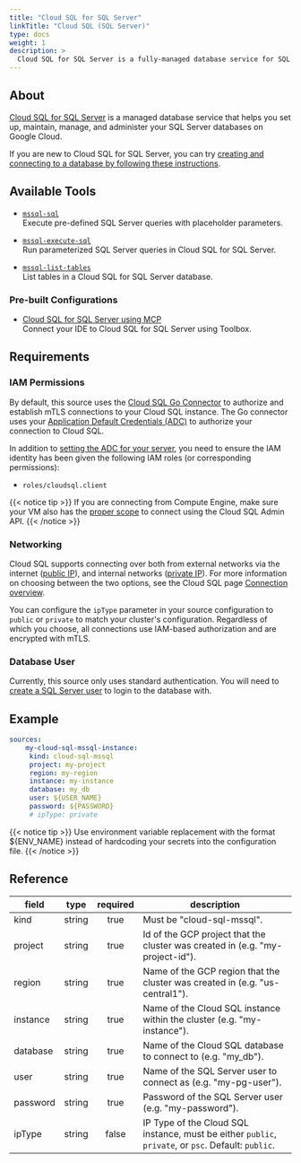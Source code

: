 ```yaml
---
title: "Cloud SQL for SQL Server"
linkTitle: "Cloud SQL (SQL Server)"
type: docs
weight: 1
description: >
  Cloud SQL for SQL Server is a fully-managed database service for SQL Server.
---
```


## About

[Cloud SQL for SQL Server][csql-mssql-docs] is a managed database service that
helps you set up, maintain, manage, and administer your SQL Server databases on
Google Cloud.

If you are new to Cloud SQL for SQL Server, you can try [creating and connecting
to a database by following these instructions][csql-mssql-connect].

[csql-mssql-docs]: https://cloud.google.com/sql/docs/sqlserver
[csql-mssql-connect]: https://cloud.google.com/sql/docs/sqlserver/connect-overview

## Available Tools

- [`mssql-sql`](../tools/mssql/mssql-sql.md)  
  Execute pre-defined SQL Server queries with placeholder parameters.

- [`mssql-execute-sql`](../tools/mssql/mssql-execute-sql.md)  
  Run parameterized SQL Server queries in Cloud SQL for SQL Server.

- [`mssql-list-tables`](../tools/mssql/mssql-list-tables.md)  
  List tables in a Cloud SQL for SQL Server database.

### Pre-built Configurations

- [Cloud SQL for SQL Server using MCP](https://googleapis.github.io/genai-toolbox/how-to/connect-ide/cloud_sql_mssql_mcp/)  
Connect your IDE to Cloud SQL for SQL Server using Toolbox.

## Requirements

### IAM Permissions

By default, this source uses the [Cloud SQL Go Connector][csql-go-conn] to
authorize and establish mTLS connections to your Cloud SQL instance. The Go
connector uses your [Application Default Credentials (ADC)][adc] to authorize
your connection to Cloud SQL.

In addition to [setting the ADC for your server][set-adc], you need to ensure
the IAM identity has been given the following IAM roles (or corresponding
permissions):

- `roles/cloudsql.client`

{{< notice tip >}}
If you are connecting from Compute Engine, make sure your VM
also has the [proper
scope](https://cloud.google.com/compute/docs/access/service-accounts#accesscopesiam)
to connect using the Cloud SQL Admin API.
{{< /notice >}}

[csql-go-conn]: https://github.com/GoogleCloudPlatform/cloud-sql-go-connector
[adc]: https://cloud.google.com/docs/authentication#adc
[set-adc]: https://cloud.google.com/docs/authentication/provide-credentials-adc

### Networking

Cloud SQL supports connecting over both from external networks via the internet
([public IP][public-ip]), and internal networks ([private IP][private-ip]).
For more information on choosing between the two options, see the Cloud SQL page
[Connection overview][conn-overview].

You can configure the `ipType` parameter in your source configuration to
`public` or `private` to match your cluster's configuration. Regardless of which
you choose, all connections use IAM-based authorization and are encrypted with
mTLS.

[private-ip]: https://cloud.google.com/sql/docs/sqlserver/configure-private-ip
[public-ip]: https://cloud.google.com/sql/docs/sqlserver/configure-ip
[conn-overview]: https://cloud.google.com/sql/docs/sqlserver/connect-overview

### Database User

Currently, this source only uses standard authentication. You will need to
[create a SQL Server user][cloud-sql-users] to login to the database with.

[cloud-sql-users]: https://cloud.google.com/sql/docs/sqlserver/create-manage-users

## Example

```yaml
sources:
    my-cloud-sql-mssql-instance:
     kind: cloud-sql-mssql
     project: my-project
     region: my-region
     instance: my-instance
     database: my_db
     user: ${USER_NAME}
     password: ${PASSWORD}
     # ipType: private
```

{{< notice tip >}}
Use environment variable replacement with the format ${ENV_NAME}
instead of hardcoding your secrets into the configuration file.
{{< /notice >}}

## Reference

| **field** | **type** | **required** | **description**                                                                                      |
|-----------|:--------:|:------------:|------------------------------------------------------------------------------------------------------|
| kind      |  string  |     true     | Must be "cloud-sql-mssql".                                                                           |
| project   |  string  |     true     | Id of the GCP project that the cluster was created in (e.g. "my-project-id").                        |
| region    |  string  |     true     | Name of the GCP region that the cluster was created in (e.g. "us-central1").                         |
| instance  |  string  |     true     | Name of the Cloud SQL instance within the cluster (e.g. "my-instance").                              |
| database  |  string  |     true     | Name of the Cloud SQL database to connect to (e.g. "my_db").                                         |
| user      |  string  |     true     | Name of the SQL Server user to connect as (e.g. "my-pg-user").                                       |
| password  |  string  |     true     | Password of the SQL Server user (e.g. "my-password").                                                |
| ipType    |  string  |    false     | IP Type of the Cloud SQL instance, must be either `public`,  `private`, or `psc`. Default: `public`. |
